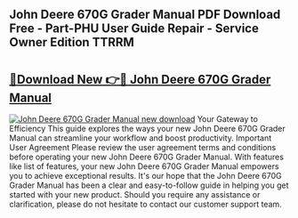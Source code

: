 ## John Deere 670G Grader Manual PDF Download Free - Part-PHU User Guide Repair - Service Owner Edition TTRRM

# <h2><a href="http://bc87243.oget.top/?id=John+Deere+670G+Grader+Manual">🔗Download New 👉🔴 John Deere 670G Grader Manual</a></h2>

[![John Deere 670G Grader Manual new download](https://i.imgur.com/5g1atiW.png)](http://bc87243.oget.top/?id=John+Deere+670G+Grader+Manual)
Your Gateway to Efficiency This guide explores the ways your new John Deere 670G Grader Manual can streamline your workflow and boost productivity. Important User Agreement Please review the user agreement terms and conditions before operating your new John Deere 670G Grader Manual. With features like list of features, your new John Deere 670G Grader Manual empowers you to achieve exceptional results. It's our hope that the John Deere 670G Grader Manual has been a clear and easy-to-follow guide in helping you get started with your new product. Should you require any assistance or clarification, please do not hesitate to contact our customer support team.
